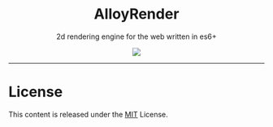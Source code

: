 ﻿
<h1 align="center">
AlloyRender
</h1>
<p align="center">
2d rendering engine for the web written in es6+
</p>

<p align="center">
  <a href="https://travis-ci.org/AlloyTeam/omi"><img src="https://travis-ci.org/AlloyTeam/omi.svg"></a>
</p>

---

# License
This content is released under the [MIT](http://opensource.org/licenses/MIT) License.

